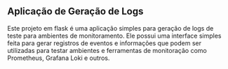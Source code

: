 ## Aplicação de Geração de Logs

Este projeto em flask é uma aplicação simples para geração de logs 
de teste para ambientes de monitoramento. Ele possui uma interface
simples feita para gerar registros de eventos e informações que
podem ser utilizadas para testar ambientes e ferramentas de 
monitoração como Prometheus, Grafana Loki e outros.
